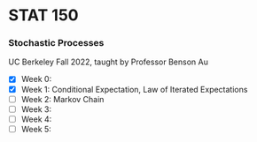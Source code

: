 # STAT 150
### Stochastic Processes
UC Berkeley Fall 2022, taught by Professor Benson Au

- [x] Week 0: 
- [x] Week 1: Conditional Expectation, Law of Iterated Expectations
- [ ] Week 2: Markov Chain
- [ ] Week 3: 
- [ ] Week 4: 
- [ ] Week 5: 
